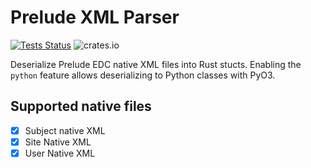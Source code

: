 # Prelude XML Parser

[![Tests Status](https://github.com/pbs-data-solutions/prelude-xml-parser/actions/workflows/testing.yml/badge.svg?branch=main&event=push)](https://github.com/pbs-data-solutions/prelude-xml-parser/actions?query=workflow%3ATesting+branch%3Amain+event%3Apush)
![crates.io](https://img.shields.io/crates/v/prelude-xml-parser.svg?color=brightgreen)

Deserialize Prelude EDC native XML files into Rust stucts. Enabling the `python` feature allows
deserializing to Python classes with PyO3.

## Supported native files

- [x] Subject native XML
- [x] Site Native XML
- [x] User Native XML
